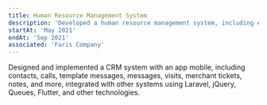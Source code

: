 ```yaml
---
title: Human Resource Management System
description: 'Developed a human resource management system, including employee profiles, holidays, leaves, attendance, contracts, reports, and more. Integrated with attendance devices and other systems using Laravel, Queues, Flutter, and other technologies.'
startAt: 'May 2021'
endAt: 'Sep 2021'
associated: 'Faris Company'
---
```


Designed and implemented a CRM system with an app mobile, including contacts, calls, template messages, messages, visits, merchant tickets, notes, and more, integrated with other systems using Laravel, jQuery, Queues, Flutter, and other technologies.

